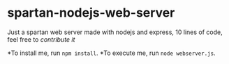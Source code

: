 # spartan-nodejs-web-server
Just a spartan web server made with nodejs and express, 10 lines of code, feel free to *contribute it*

*To install me, run `npm install`.
*To execute me, run `node webserver.js`.
